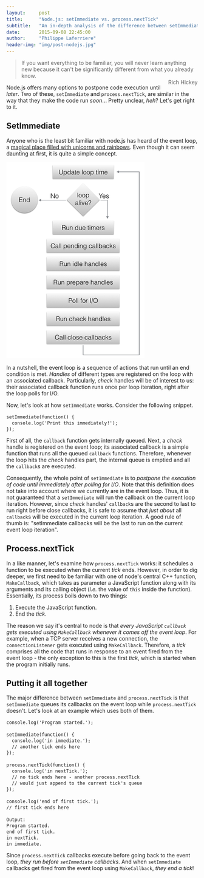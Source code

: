 ```yaml
---
layout:     post
title:      "Node.js: setImmediate vs. process.nextTick"
subtitle:   "An in-depth analysis of the difference between setImmediate and process.nextTick"
date:       2015-09-08 22:45:00
author:     "Philippe Laferriere"
header-img: "img/post-nodejs.jpg"
---
```

>If you want everything to be familiar, you will never learn anything new because it can't be
>significantly different from what you already know.<br>
><span style="float:right;">Rich Hickey</span>

Node.js offers many options to postpone code execution until *later*. Two of these,
`setImmediate` and `process.nextTick`, are similar in the way that they make the code run
*soon*... Pretty unclear, *heh*? Let's get right to it.

## SetImmediate
Anyone who is the least bit familiar with node.js has heard of the event loop, a
[magical place filled with unicorns and rainbows](https://nodesource.com/blog/understanding-the-nodejs-event-loop).
Even though it can seem daunting at first, it is quite a simple concept. 

![The event loop](/img/event-loop.png "The Event Loop")

In a nutshell, the event loop is a sequence of actions that run until an end 
condition is met. *Handles* of different types are registered on the loop with an associated
callback. Particularly, *check* handles will be of interest to us: their associated callback 
function runs once per loop iteration, right after the loop polls for I/O.

Now, let's look at how `setImmediate` works. Consider the following snippet.
    
    setImmediate(function() {
	  console.log('Print this immediately!');
    });

First of all, the `callback` function gets internally queued. Next, a *check* handle
is registered on the event loop; its associated callback is a simple function that runs 
all the queued `callback` functions. Therefore, whenever the loop
hits the *check* handles part, the internal queue is emptied and all the `callback`s are executed.

Consequently, the whole point of `setImmediate` is to *postpone the execution of code until
immediately after polling for I/O*. Note that this definition does not take into account 
where we currently are in the event loop. Thus, it is not guaranteed that a `setImmediate` will
run the callback on the current loop iteration. However, since *check* handles' `callback`s are the
second to last to run right before close callbacks, it is safe to assume that *just about* all `callback`s
will be executed in the current loop iteration. A good rule of thumb is: "setImmediate callbacks 
will be the last to run on the current event loop iteration". 

## Process.nextTick
In a like manner, let's examine how `process.nextTick` works:
it schedules a function to be executed when the current *tick* ends. However, in order to dig deeper,
we first need to be familiar with one of node's central C++ function, `MakeCallback`, which takes 
as parameter a JavaScript function along with its arguments and its calling object (*i.e.* the 
value of `this` inside the function). Essentially, its process boils down to two things: 

1. Execute the JavaScript function.
2. End the *tick*.

The reason we say it's central to node is that *every JavaScript `callback`
gets executed using `MakeCallback` whenever it comes off the event loop*. For example,
when a TCP server receives a new connection, the `connectionListener` gets executed using 
`MakeCallback`. Therefore, a *tick* comprises all the code that runs in response to an 
event fired from the event loop - the only exception to this is the first *tick*, which is 
started when the program initially runs.

## Putting it all together
The major difference between `setImmediate` and `process.nextTick` is 
that `setImmediate` queues its callbacks on the event loop while `process.nextTick`
doesn't. Let's look at an example which uses both of them.

	console.log('Program started.');

	setImmediate(function() {
	  console.log('in immediate.');
	  // another tick ends here
	});

    process.nextTick(function() {
      console.log('in nextTick.');
      // no tick ends here - another process.nextTick
      // would just append to the current tick's queue
    });

	console.log('end of first tick.');
	// first tick ends here

    Output:
    Program started.
    end of first tick.
    in nextTick.
    in immediate.

Since `process.nextTick` callbacks execute before going back to the event loop,
*they run before `setImmediate` callbacks*. And when `setImmediate` callbacks get
fired from the event loop using `MakeCallback`, *they end a tick*!